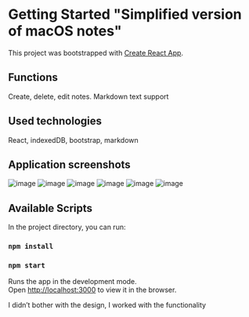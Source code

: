 # Getting Started "Simplified version of macOS notes"

This project was bootstrapped with [Create React App](https://github.com/facebook/create-react-app).

## Functions
Create, delete, edit notes. Markdown text support
## Used technologies
React, indexedDB, bootstrap, markdown
## Application screenshots
![image](https://user-images.githubusercontent.com/98453976/213108210-76565d90-e42c-4296-ae6d-c5a81de399f5.png)
![image](https://user-images.githubusercontent.com/98453976/213108240-31b24345-db71-4e79-ad80-de917e1d1e3e.png)
![image](https://user-images.githubusercontent.com/98453976/213108270-160b3a70-7d3f-4733-8cec-ee1f4d417243.png)
![image](https://user-images.githubusercontent.com/98453976/213108298-1c37a6a6-38fb-4a57-af43-6501096e6514.png)
![image](https://user-images.githubusercontent.com/98453976/213108337-7261aef4-8390-4443-b6d0-532d208dd63f.png)
![image](https://user-images.githubusercontent.com/98453976/213108363-aa0a79b8-b115-43ab-8795-9c1c26f54666.png)


## Available Scripts

In the project directory, you can run:
### `npm install`
### `npm start`

Runs the app in the development mode.\
Open [http://localhost:3000](http://localhost:3000) to view it in the browser.

I didn’t bother with the design, I worked with the functionality



